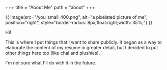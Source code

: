 +++
title = "About Me" 
path = "about" 
+++

{{ image(src="/you_small_400.png", alt="a pixelated picture of me",
         position="right", style="border-radius: 8px;float:right;width: 35%;") }}

Hi! 

This is where I put things that I want to share publicly. 
It began as a way to elaborate the content of my resume in greater detail, but I decided to put other things here too (like chai and plushies). 

I'm not sure what I'll do with it in the future. 

